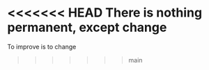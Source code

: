 
<<<<<<< HEAD
There is nothing permanent, except change
=======
To improve is to change
>>>>>>> main
